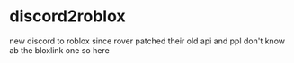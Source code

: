 # discord2roblox
new discord to roblox since rover patched their old api and ppl don't know ab the bloxlink one so here
